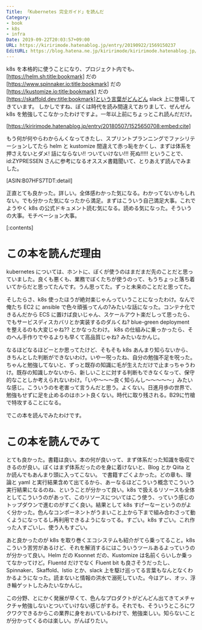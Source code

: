```yaml
---
Title: 「Kubernetes 完全ガイド」を読んだ
Category:
- book
- k8s
- infra
Date: 2019-09-22T20:03:57+09:00
URL: https://kiririmode.hatenablog.jp/entry/20190922/1569150237
EditURL: https://blog.hatena.ne.jp/kiririmode/kiririmode.hatenablog.jp/atom/entry/26006613438873870
---
```


k8s を本格的に使うことになり、プロジェクト内でも、[https://helm.sh:title:bookmark] だの [https://www.spinnaker.io:title:bookmark] だの [https://kustomize.io:title:bookmark] だの [https://skaffold.dev:title:bookmark]という言葉がどんどん slack 上に登場してきています。
しかしですね、ぼくは時代を読み間違えておりまして、ぜんぜん k8s を勉強してこなかったわけですよ。一年以上前にちょっとこれ読んだだけ。

[https://kiririmode.hatenablog.jp/entry/20180507/1525650708:embed:cite]

もう何が何やらわからんくなってきたし、スプリントプランニングでファシリテーションしてたら helm と kustomize 間違えて赤っ恥をかくし、まずは体系を押さえないとダメ! 話にならない!! ついていけない!!! 死ぬ!!!!! ということで、id:ZYPRESSEN さんに参考になるオススメ書籍聞いて、とりあえず読んでみました。

[ASIN:B07HFS7TDT:detail]

正直とても良かった。詳しい。全体感わかった気になる。わかってないかもしれない。でも分かった気になったから満足。まずはこういう自己満足大事。これでようやく k8s の公式ドキュメント読む気になる。読める気になった。そういうの大事。モチベーション大事。

[:contents]

# この本を読んだ理由

kubernetes については、ホントに、ぼくが使うのはまだまだ先のことだと思っていました。良くも悪くも、業務でぼくたちが使うのって、もうちょっと落ち着いてからだと思ってたんです。うん思ってた。ずっと未来のことだと思ってた。

そしたらさ、k8s 使ったほうが絶対楽じゃんっていうことになったわけ。なんで俺たち EC2 に ansible で色々頑張ってんの?みたいな話になった。コンテナ化できるんだから ECS に置けば良いじゃん、スケールアウト楽だしって思ったら、でもサービスディスカバリとか実装するのダルくね? blue-green deployment を整えるのも大変じゃね?? とかなったわけ。 k8s の仕組みに乗っかったら、そのへん手作りでやるよりも早くて高品質じゃね? みたいなかんじ。

なるほどなるほどーとか思ってたけど、そもそも k8s あんまり知らないから、きちんとした判断ができないわけ。いやー呪ったね、自分の勉強不足を呪った。
ちゃんと勉強してないと、ずっと既存の知識に毛が生えただけで止まっちゃうわけ。既存の知識しかないから、新しいことに対する判断もできなくなって、保守的なことしか考えられないわけ。「いや〜〜〜良く知らんし〜〜〜〜〜」みたいな感じ。こういうのを老害って言うんだと思う。よくない。日進月歩の世界で、勉強もせずに足を止めるのはホント良くない。時代に取り残される。B29に竹槍で特攻することになる。

でこの本を読んでみたわけです。

# この本を読んでみて

とても良かった。書籍は良い。本の何が良いって、まず体系だった知識を吸収できるのが良い。ぼくはまず体系だったのを身に着けないと、Blog とか Qiita とか読んでもあんまり頭に入ってこない。
で書籍すごくよかった。どの章も、理論と yaml と実行結果含めて出てるから、あーなるほどこういう概念でこういう実行結果になるのね、ということが分かって良い。k8s で扱えるリソースも全体としてこういうのがあって、このリソースについてはこう使う、っていう感じのトップダウンで進むのがすごく良い。結果として k8s すげーなーというのがよく分かった。色んなコンポーネントがうまいこと上から下まで組み合わさって動くようになってるし再利用できるようになってる。すごい。k8s すごい。これ作った人すごいし、使う人もすごい。

あと良かったのが k8s を取り巻くエコシステムも紹介がてら乗ってること。k8s こういう苦労があるけど、それを解消するにはこういうツールあるよっていうのが分かって良い。Helm だの Ksonnet だの、Kustomize は名前くらいしか乗ってなかってけど。Fluentd だけでなく Fluent bit も良さそうだったし、Spinnaker、Skaffold、Istio とか、slack 上を駆け巡ってる言葉もなんとなくわかるようになった。読まないと情報の洪水で溺死していた。今はアレ、オッ、浮き輪ゲットしたみたいなかんじ。

この分野、とにかく発展が早くて、色んなプロダクトがどんどん出てきてメチャクチャ勉強しないとついていけない感じがする。それでも、そういうところにワクワクできるからこの業界に身をおいているわけで、勉強楽しい。知らないことが分かってくるのは楽しい。がんばりたい。
